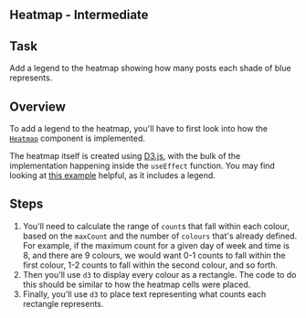 ## Heatmap - Intermediate

## Task
Add a legend to the heatmap showing how many posts each shade of blue represents.

## Overview
To add a legend to the heatmap, you'll have to first look into how the [`Heatmap`](../../../frontend/src/components/Heatmap.js) component is implemented.

The heatmap itself is created using [D3.js](https://d3js.org/), with the bulk of the implementation happening inside the `useEffect` function. You may find looking at [this example](http://bl.ocks.org/ganezasan/dfe585847d65d0742ca7d0d1913d50e1) helpful, as it includes a legend.

## Steps
1. You'll need to calculate the range of `count`s that fall within each colour, based on the `maxCount` and the number of `colours` that's already defined. For example, if the maximum count for a given day of week and time is 8, and there are 9 colours, we would want 0-1 counts to fall within the first colour, 1-2 counts to fall within the second colour, and so forth.
1. Then you'll use `d3` to display every colour as a rectangle. The code to do this should be similar to how the heatmap cells were placed.
1. Finally, you'll use `d3` to place text representing what counts each rectangle represents.
